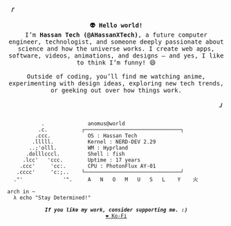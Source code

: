 <!-- HassanXTech GitHub Profile -->
<div align="justify">

<!-- Profile -->
<p align="left"><strong><samp><i>「</i></samp></strong></p>
  <p align="center">
    <samp>
      <b>👽 Hello world!</b>
      <br>
      I’m <b>Hassan Tech (@AHassanXTech)</b>, a future computer engineer, technologist, and someone deeply passionate about science and how the universe works. 
      I create web apps, software, videos, animations, and designs — and yes, I like to think I’m funny! 😄
      <br><br>
      Outside of coding, you’ll find me watching anime, experimenting with design ideas, exploring new tech trends, or geeking out over how things work.
    </samp>
  </p>
<p align="right"><strong><samp><i>」</i></samp></strong></p>

```

           .             ​ anomus@world 
          .c.           ┌───────────────────────────────┐ 
         .ccc.           ​ OS : Hassan Tech 
        .lllll.          ​ Kernel : NERD-DEV 2.29 
       ..;'olll.         ​ WM : Hyprland 
      .dolllcccl.        ​ Shell : fish
     .lcc'   'ccc.       ​ Uptime : 17 years
    .ccc'     'cc:.      ​ CPU : PhotonFlux AY-01
   .cccc'     'c:;..    └───────────────────────────────┘ 
  ."'             '".     A   N   O   M   U   S   L    Y    火 

arch in ~ 
  λ echo "Stay Determined!"
```

<p align="center">
<samp>
  <sup>
    <b><i>If you like my work, consider supporting me. :)</i></b><br>
    <a href="https://ko-fi.com/HassanTech">❤️ Ko-Fi</a>
  </sup>
</samp>
</p>
